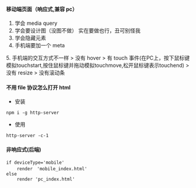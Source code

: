 #### 移动端页面（响应式,兼容 pc）
1. 学会 media query
2. 学会要设计图（没图不做）
实在要做也行，丑可别怪我
3. 学会隐藏元素
4. 手机端要加一个 meta
<meta name="viewport" content="width=device-width, user-scalable=no, initial-scale=1.0, maximum-scale=1.0, minimum-scale=1.0">
5. 手机端的交互方式不一样
> 没有 hover
> 有 touch 事件(在PC上，按下鼠标键模拟touchstart,按住鼠标键并拖动模拟touchmove,松开鼠标键表示touchend)
> 没有 resize
> 没有滚动条
    
#### 不用 file 协议怎么打开 html    
* 安装
```
npm i -g http-server
```
* 使用
```
http-server -c-1
```
#### 非响应式(后端)
```
if deviceType='mobile'
    render　'mobile_index.html'
else
    render 'pc_index.html'
```

